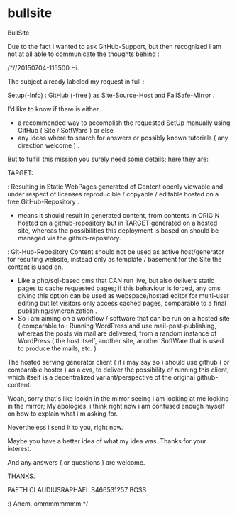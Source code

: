 # bullsite
BullSite

Due to the fact i wanted to ask GitHub-Support, but then recognized i am not at all able to communicate the thoughts behind :

/*//20150704-115500
Hi.

The subject already labeled my request in full :

Setup(-Info) : GitHub (-free ) as Site-Source-Host and FailSafe-Mirror .

I'd like to know if there is either
- a recommended way to accomplish the requested SetUp manually using GitHub ( Site / SoftWare )
or else
- any ideas where to search for answers or possibly known tutorials ( any direction welcome )
.

But to fulfill this mission you surely need some details; here they are:

TARGET:

: Resulting in Static WebPages generated of Content openly viewable and under respect of licenses reproducible / copyable / editable hosted on a free GitHub-Repository .

- means it should result in generated content, from contents in ORIGIN hosted on a github-repository but in TARGET generated on a hosted site, whereas the possibilities this deployment is based on should be managed via the github-repository.


: Git-Hup-Repository Content should not be used as active host/generator for resulting website, instead only as template / basement for the Site the content is used on.

- Like a php/sql-based cms that CAN run live, but also delivers static pages to cache requested pages; if this behaviour is forced, any cms giving this option can be used as webspace/hosted editor for multi-user editing but let visitors only access cached pages, comparable to a final publishing/syncronization .
- So i am aiming on a workflow / software that can be run on a hosted site ( comparable to : Running WordPress and use mail-post-publishing, whereas the posts via mail are delivered, from a random instance of WordPress ( the host itself, another site, another SoftWare that is used to produce the mails, etc. )

The hosted serving generator client ( if i may say so ) should use github ( or comparable hoster ) as a cvs, to deliver the possibility of running this client, which itself is a decentralized variant/perspective of the original github-content.

Woah, sorry that's like lookin in the mirror seeing i am looking at me looking in the mirror; My apologies, i think right now i am confused enough myself on how to explain what i'm asking for.

Nevertheless i send it to you, right now.

Maybe you have a better idea of what my idea was. Thanks for your interest.

And any answers ( or questions ) are welcome.

THANKS.

PAETH CLAUDIUSRAPHAEL
S466531257 BOSS

:) Ahem, ommmmmmmm
*/
